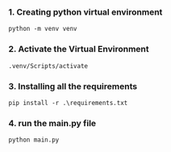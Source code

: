 ### 1. Creating python virtual environment

```
python -m venv venv
```
### 2. Activate the Virtual Environment

```
.venv/Scripts/activate
```
### 3. Installing all the requirements

```
pip install -r .\requirements.txt
```

### 4. run the main.py file

```
python main.py
```
